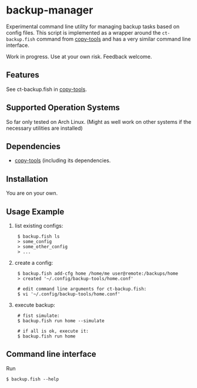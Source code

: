 # backup-manager

Experimental command line utility for managing backup tasks based on config files.
This script is implemented as a wrapper around the `ct-backup.fish` command from [copy-tools](https://github.com/EsGeh/copy-tools) and has a very similar command line interface.

Work in progress. Use at your own risk.
Feedback welcome.

## Features

See ct-backup.fish in [copy-tools](https://github.com/EsGeh/copy-tools).

## Supported Operation Systems

So far only tested on Arch Linux.
(Might as well work on other systems if the necessary utilities are installed)

## Dependencies

- [copy-tools](https://github.com/EsGeh/copy-tools) (including its dependencies.

## Installation

You are on your own.

## Usage Example

1. list existing configs:

		$ backup.fish ls
		> some_config
		> some_other_config
		> ...

1. create a config:

		$ backup.fish add-cfg home /home/me user@remote:/backups/home
		> created '~/.config/backup-tools/home.conf'

		# edit command line arguments for ct-backup.fish:
		$ vi '~/.config/backup-tools/home.conf'

1. execute backup:

		# fist simulate:
		$ backup.fish run home --simulate

		# if all is ok, execute it:
		$ backup.fish run home

## Command line interface

Run

	$ backup.fish --help
